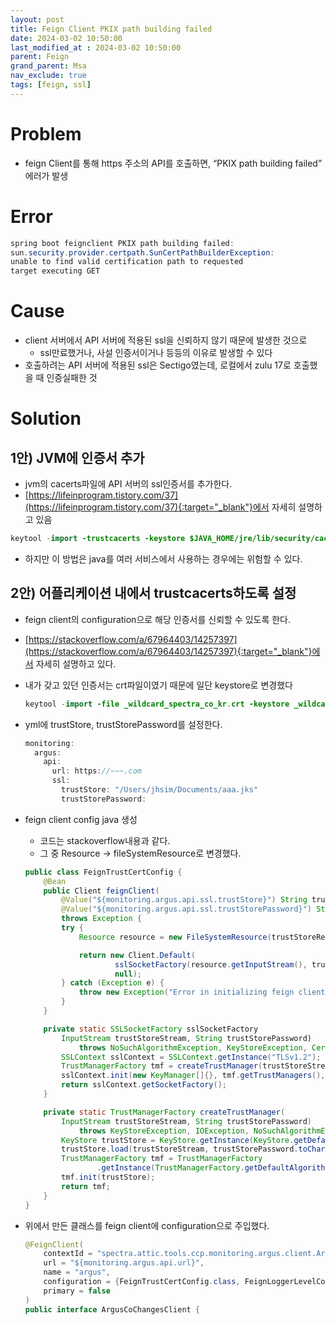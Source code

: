 ```yaml
---
layout: post
title: Feign Client PKIX path building failed
date: 2024-03-02 10:50:00
last_modified_at : 2024-03-02 10:50:00
parent: Feign
grand_parent: Msa
nav_exclude: true
tags: [feign, ssl]
---
```


# Problem

- feign Client를 통해 https 주소의 API를 호출하면, “PKIX path building failed” 에러가 발생

# Error

```java
spring boot feignclient PKIX path building failed: 
sun.security.provider.certpath.SunCertPathBuilderException: 
unable to find valid certification path to requested 
target executing GET
```

# Cause

- client 서버에서 API 서버에 적용된 ssl을 신뢰하지 않기 때문에 발생한 것으로
    - ssl만료했거나, 사설 인증서이거나 등등의 이유로 발생할 수 있다
- 호출하려는 API 서버에 적용된 ssl은 Sectigo였는데, 로컬에서 zulu 17로 호출했을 때 인증실패한 것

# Solution

## 1안) **JVM에 인증서 추가**

- jvm의 cacerts파일에 API 서버의 ssl인증서를 추가한다.
- [https://lifeinprogram.tistory.com/37](https://lifeinprogram.tistory.com/37){:target="_blank"}에서 자세히 설명하고 있음

```java
keytool -import -trustcacerts -keystore $JAVA_HOME/jre/lib/security/cacerts -storepass changeit -noprompt -alias your-api-alias -file your-api-certificate.pem
```

- 하지만 이 방법은 java를 여러 서비스에서 사용하는 경우에는 위험할 수 있다.

## 2안) 어플리케이션 내에서 trustcacerts하도록 설정

- feign client의 configuration으로 해당 인증서를 신뢰할 수 있도록 한다.
- [https://stackoverflow.com/a/67964403/14257397](https://stackoverflow.com/a/67964403/14257397){:target="_blank"}에서 자세히 설명하고 있다.
- 내가 갖고 있던 인증서는 crt파일이였기 때문에 일단 keystore로 변경했다
    
    ```java
    keytool -import -file _wildcard_spectra_co_kr.crt -keystore _wildcard_spectra_co_kr.jks -alias spectra
    ```
    
- yml에 trustStore, trustStorePassword를 설정한다.
    
    ```java
    monitoring:
      argus:
        api:
          url: https://~~~.com
          ssl:
            trustStore: "/Users/jhsim/Documents/aaa.jks"
            trustStorePassword: 
    ```
    
- feign client config java 생성
    - 코드는 stackoverflow내용과 같다.
    - 그 중 Resource → fileSystemResource로 변경했다.
    
    ```java
    public class FeignTrustCertConfig {
        @Bean
        public Client feignClient(
            @Value("${monitoring.argus.api.ssl.trustStore}") String trustStoreResource,
            @Value("${monitoring.argus.api.ssl.trustStorePassword}") String trustStorePassword) 
            throws Exception {
            try {
                Resource resource = new FileSystemResource(trustStoreResource);
    
                return new Client.Default(
                        sslSocketFactory(resource.getInputStream(), trustStorePassword),
                        null);
            } catch (Exception e) {
                throw new Exception("Error in initializing feign client", e);
            }
        }
    
        private static SSLSocketFactory sslSocketFactory
            InputStream trustStoreStream, String trustStorePassword)
                throws NoSuchAlgorithmException, KeyStoreException, CertificateException, IOException, KeyManagementException {
            SSLContext sslContext = SSLContext.getInstance("TLSv1.2");
            TrustManagerFactory tmf = createTrustManager(trustStoreStream, trustStorePassword);
            sslContext.init(new KeyManager[]{}, tmf.getTrustManagers(), null);
            return sslContext.getSocketFactory();
        }
    
        private static TrustManagerFactory createTrustManager(
            InputStream trustStoreStream, String trustStorePassword)
                throws KeyStoreException, IOException, NoSuchAlgorithmException, CertificateException {
            KeyStore trustStore = KeyStore.getInstance(KeyStore.getDefaultType());
            trustStore.load(trustStoreStream, trustStorePassword.toCharArray());
            TrustManagerFactory tmf = TrustManagerFactory
                    .getInstance(TrustManagerFactory.getDefaultAlgorithm());
            tmf.init(trustStore);
            return tmf;
        }
    }
    
    ```
    
- 위에서 만든 클래스를 feign client에 configuration으로 주입했다.
    
    ```java
    @FeignClient(
        contextId = "spectra.attic.tools.ccp.monitoring.argus.client.ArgusCoChangesClient",
        url = "${monitoring.argus.api.url}",
        name = "argus",
        configuration = {FeignTrustCertConfig.class, FeignLoggerLevelConfiguration.class},
        primary = false
    )
    public interface ArgusCoChangesClient {
    ```
